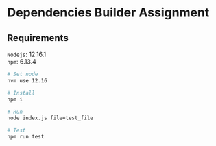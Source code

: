 # Dependencies Builder Assignment

## Requirements

`Nodejs`: 12.16.1  
`npm`: 6.13.4

```sh
# Set node
nvm use 12.16

# Install
npm i

# Run
node index.js file=test_file

# Test
npm run test
```